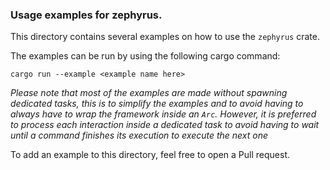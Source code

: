 ### Usage examples for zephyrus.

This directory contains several examples on how to use the ``zephyrus`` crate.

The examples can be run by using the following cargo command:
```
cargo run --example <example name here>
```

*Please note that most of the examples are made without spawning dedicated tasks, this is to simplify the examples
and to avoid having to always have to wrap the framework inside an `Arc`. However, it is preferred to process each
interaction inside a dedicated task to avoid having to wait until a command finishes its execution to execute the next
one*

To add an example to this directory, feel free to open a Pull request.


